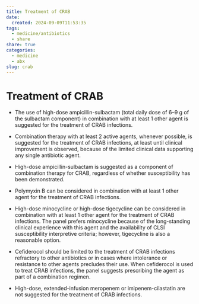 ```yaml
---
title: Treatment of CRAB
date:
  created: 2024-09-09T11:53:35
tags:
  - medicine/antibiotics
  - share
share: true
categories:
  - medicine
  - abx
slug: crab
---
```

# Treatment of CRAB  
  
- The use of high-dose ampicillin-sulbactam (total daily dose of 6–9 g of the sulbactam component) in combination with at least 1 other agent is suggested for the treatment of CRAB infections.  
  
<!-- more -->  
  
- Combination therapy with at least 2 active agents, whenever possible, is suggested for the treatment of CRAB infections, at least until clinical improvement is observed, because of the limited clinical data supporting any single antibiotic agent.  
  
- High-dose ampicillin-sulbactam is suggested as a component of combination therapy for CRAB, regardless of whether susceptibility has been demonstrated.  
  
- Polymyxin B can be considered in combination with at least 1 other agent for the treatment of CRAB infections.  
  
- High-dose minocycline or high-dose tigecycline can be considered in combination with at least 1 other agent for the treatment of CRAB infections. The panel prefers minocycline because of the long-standing clinical experience with this agent and the availability of CLSI susceptibility interpretive criteria; however, tigecycline is also a reasonable option.  
  
- Cefiderocol should be limited to the treatment of CRAB infections refractory to other antibiotics or in cases where intolerance or resistance to other agents precludes their use. When cefiderocol is used to treat CRAB infections, the panel suggests prescribing the agent as part of a combination regimen.  
  
- High-dose, extended-infusion meropenem or imipenem-cilastatin are not suggested for the treatment of CRAB infections.